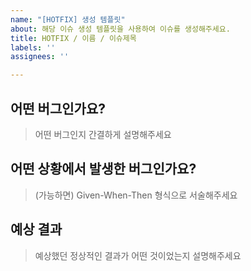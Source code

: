 ```yaml
---
name: "[HOTFIX] 생성 템플릿"
about: 해당 이슈 생성 템플릿을 사용하여 이슈를 생성해주세요.
title: HOTFIX / 이름 / 이슈제목
labels: ''
assignees: ''

---
```


## 어떤 버그인가요?

> 어떤 버그인지 간결하게 설명해주세요

## 어떤 상황에서 발생한 버그인가요?

> (가능하면) Given-When-Then 형식으로 서술해주세요

## 예상 결과

> 예상했던 정상적인 결과가 어떤 것이었는지 설명해주세요
